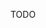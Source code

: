 TODO
<!-- 回归到代码逻辑上，`React`需要区别对待不同任务优先级。

甚至极端的考虑，在例子中，假设我们已经获取到“匹配结果”的数据，触发了下拉框内容的变化，在计算下拉框需要改变的DOM节点的过程中用户又触发了输入框输入，这时候如果能搁置处理下拉框转而优先处理输入框交互，这种体验是自然的。

从以上简单的例子可以看出，为了让体验自然，`React`需要解决的问题不限于`优先级`、`饥饿`、`任务搁置与回溯`、`异步任务`。

就像Dan说的：任务数量一定时，如果他们不是异步执行，那就会同步并阻塞线程

![任务数量一定，如果他们不是异步执行，那就会同步并阻塞线程](https://user-gold-cdn.xitu.io/2020/5/31/17269da86f599011?w=2120&h=810&f=png&s=171278)

## React的架构设计

为了实现用户体验更自然的目标，从`v15`开始，`React`重写了整个架构。在当前版本中（v16.13.1），代码分为三部分：

- 调度器（scheduler）
- 协调器（reconciler）
- 渲染器（renderer）

### 调度器（scheduler）

用于调度任务的优先级，决定哪个任务需要先被协调器处理。

或者有任务优先级高于正在被协调器处理的任务，调度器会终止正在被协调的低优任务，转而开始高优任务的协调。

那么如何区分优先级呢？

简单的说，在`React`中事件被分为三类：
| 名称 | 解释 | 举例 |
|------|------------|------------|
| DiscreteEvent  | 离散事件，这些事件都是离散触发的          | blur、focus、 click、 submit、 touchStart         |
| UserBlockingEvent  | 用户阻塞事件，这些事件会阻塞用户的交互       | touchMove、mouseMove、scroll、drag、dragOver        |
| ContinuousEvent  | 连续事件，需要同步执行，不能被中断，优先级最高。       | load、error、loadStart、abort、animationEnd       |

不同类型的事件产生的任务对应不同的优先级。

### 协调器（reconciler）

经过调度后，当前最高优先级的任务会进入协调器。

协调器的主要工作是[Diff算法](https://github.com/facebook/react/blob/master/packages/react-reconciler/src/ReactChildFiber.new.js#L769)。`Diff`会比较组件前后两次更新的变化，为变化的组件打上标签（插入/删除/更新）。

由于有更高优先级任务时，调度器会搁置当前任务，转而优先协调更高优任务，接着再重新协调当前任务。

所以在协调阶段触发的生命周期钩子可能触发多次。这些钩子从React16开始都被标记为`UNSAFE_`，如：

- UNSAFE_componentWillUpdate
- UNSAFE_componentWillReceiveProps

你可能发现了，协调工作是平台无关的，他仅仅是为需要产生变化的组件打上标签。那么页面是何时更新的呢？

这就需要渲染器。

### 渲染器（renderer）

渲染器遍历在协调阶段产生变化的组件，找到组件的标签，执行标签对应的渲染操作。

比如，在`ReactDOM`渲染器中，

- 删除标签（Deletion）对应`parentNode.removeChild`
- 插入标签（Placement）对应`parentNode.appendChild` 或 `parentNode.insertBefore`

除了我们常见的`ReactDOM`渲染器，还有

- [ReactNative](https://www.npmjs.com/package/react-native)渲染器，渲染App原生组件
- [ReactTest](https://www.npmjs.com/package/react-test-renderer)渲染器，渲染出纯Js对象用于测试
- [ReactArt](https://www.npmjs.com/package/react-art)渲染器，渲染到Canvas, SVG 或 VML (IE8)

事实上，[react-reconciler](https://www.npmjs.com/package/react-reconciler)作为一个单独的包，你完全可以使用他构建自己的渲染器。

参考React团队前核心成员Sophie在React Conf 2019的演讲 [Building a Custom React Renderer | Sophie Alpert](https://www.youtube.com/watch?v=CGpMlWVcHok&list=PLPxbbTqCLbGHPxZpw4xj_Wwg8-fdNxJRh&index=7)

## 总结

从13年5月第一次`commit`到现在，`React`已经有1.3w次`commit`，在这期间核心API能一直保持不变并引领前端的变革，这与其极低的框架抽象程度是分不开的。
![](https://user-gold-cdn.xitu.io/2020/5/31/1726a5214cb4faae?w=1176&h=960&f=png&s=324344)

在下篇文章中，我们会讲解基于 调度器——协调器——渲染器 架构，一次典型的渲染是如何实现的。 -->
